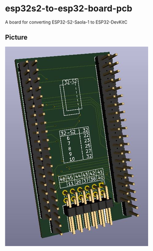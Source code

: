 # esp32s2-to-esp32-board-pcb

A board for converting ESP32-S2-Saola-1 to ESP32-DevKitC

## Picture

![pcb-3d](.\pcb-3d.JPG)